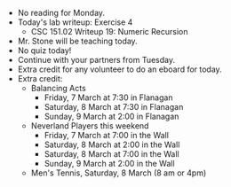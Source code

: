 * No reading for Monday.
* Today's lab writeup: Exercise 4
    * CSC 151.02 Writeup 19: Numeric Recursion
* Mr. Stone will be teaching today.
* No quiz today!
* Continue with your partners from Tuesday.
* Extra credit for any volunteer to do an eboard for today.  
* Extra credit: 
    * Balancing Acts
        * Friday, 7 March at 7:30 in Flanagan
        * Saturday, 8 March at 7:30 in Flanagan
        * Sunday, 9 March at 2:00 in Flanagan
    * Neverland Players this weekend
        * Friday, 7 March at 7:00 in the Wall
        * Saturday, 8 March at 2:00 in the Wall
        * Saturday, 8 March at 7:00 in the Wall
        * Sunday, 9 March at 2:00 in the Wall
    * Men's Tennis, Saturday, 8 March (8 am or 4pm)
